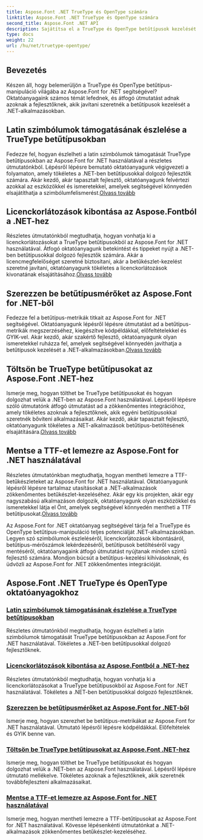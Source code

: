 ```yaml
---
title: Aspose.Font .NET TrueType és OpenType számára
linktitle: Aspose.Font .NET TrueType és OpenType számára
second_title: Aspose.Font .NET API
description: Sajátítsa el a TrueType és OpenType betűtípusok kezelését az Aspose.Font for .NET oktatóanyaggal. Tanuld meg felismerni a szimbólumokat, kivonni a licenckorlátozásokat. betölteni és menteni a betűtípusokat.
type: docs
weight: 22
url: /hu/net/truetype-opentype/
---
```


## Bevezetés

Készen áll, hogy belemerüljön a TrueType és OpenType betűtípus-manipuláció világába az Aspose.Font for .NET segítségével? Oktatóanyagaink számos témát lefednek, és átfogó útmutatást adnak azoknak a fejlesztőknek, akik javítani szeretnék a betűtípusok kezelését a .NET-alkalmazásokban.

## Latin szimbólumok támogatásának észlelése a TrueType betűtípusokban

Fedezze fel, hogyan észlelheti a latin szimbólumok támogatását TrueType betűtípusokban az Aspose.Font for .NET használatával a részletes útmutatónkból. Lépésről lépésre bemutató oktatóanyagunk végigvezeti a folyamaton, amely tökéletes a .NET-ben betűtípusokkal dolgozó fejlesztők számára. Akár kezdő, akár tapasztalt fejlesztő, oktatóanyagunk felvértezi azokkal az eszközökkel és ismeretekkel, amelyek segítségével könnyedén elsajátíthatja a szimbólumfelismerést.[Olvass tovább](./detect-latin-symbols-support-truetype-fonts/)

## Licenckorlátozások kibontása az Aspose.Fontból a .NET-hez

 Részletes útmutatónkból megtudhatja, hogyan vonhatja ki a licenckorlátozásokat a TrueType betűtípusokból az Aspose.Font for .NET használatával. Átfogó oktatóanyagunk betekintést és tippeket nyújt a .NET-ben betűtípusokkal dolgozó fejlesztők számára. Akár a licencmegfelelőséget szeretné biztosítani, akár a betűkészlet-kezelést szeretné javítani, oktatóanyagunk tökéletes a licenckorlátozások kivonatának elsajátításához.[Olvass tovább](./extract-license-restrictions/)

## Szerezzen be betűtípusmérőket az Aspose.Font for .NET-ből

Fedezze fel a betűtípus-metrikák titkait az Aspose.Font for .NET segítségével. Oktatóanyagunk lépésről lépésre útmutatást ad a betűtípus-metrikák megszerzéséhez, kiegészítve kódpéldákkal, előfeltételekkel és GYIK-vel. Akár kezdő, akár szakértő fejlesztő, oktatóanyagunk olyan ismeretekkel ruházza fel, amelyek segítségével könnyedén javíthatja a betűtípusok kezelését a .NET-alkalmazásokban.[Olvass tovább](./get-font-metrics/)

## Töltsön be TrueType betűtípusokat az Aspose.Font .NET-hez

 Ismerje meg, hogyan tölthet be TrueType betűtípusokat és hogyan dolgozhat velük a .NET-ben az Aspose.Font használatával. Lépésről lépésre szóló útmutatónk átfogó útmutatást ad a zökkenőmentes integrációhoz, amely tökéletes azoknak a fejlesztőknek, akik egyéni betűtípusokkal szeretnék bővíteni alkalmazásaikat. Akár kezdő, akár tapasztalt fejlesztő, oktatóanyagunk tökéletes a .NET-alkalmazások betűtípus-betöltésének elsajátítására.[Olvass tovább](./load-truetype-fonts/)

## Mentse a TTF-et lemezre az Aspose.Font for .NET használatával

Részletes útmutatónkban megtudhatja, hogyan mentheti lemezre a TTF-betűkészleteket az Aspose.Font for .NET használatával. Oktatóanyagunk lépésről lépésre tartalmaz utasításokat a .NET-alkalmazások zökkenőmentes betűkészlet-kezeléséhez. Akár egy kis projekten, akár egy nagyszabású alkalmazáson dolgozik, oktatóanyagunk olyan eszközökkel és ismeretekkel látja el Önt, amelyek segítségével könnyedén mentheti a TTF betűtípusokat.[Olvass tovább](./save-ttf-to-disc/)

Az Aspose.Font for .NET oktatóanyag segítségével tárja fel a TrueType és OpenType betűtípus-manipuláció teljes potenciálját .NET-alkalmazásokban. Legyen szó szimbólumok észleléséről, licenckorlátozások kibontásáról, betűtípus-mérőszámok lekérdezéséről, betűtípusok betöltéséről vagy mentéséről, oktatóanyagaink átfogó útmutatást nyújtanak minden szintű fejlesztő számára. Mondjon búcsút a betűtípus-kezelési kihívásoknak, és üdvözli az Aspose.Font for .NET zökkenőmentes integrációját. 
## Aspose.Font .NET TrueType és OpenType oktatóanyagokhoz
### [Latin szimbólumok támogatásának észlelése a TrueType betűtípusokban](./detect-latin-symbols-support-truetype-fonts/)
Részletes útmutatónkból megtudhatja, hogyan észlelheti a latin szimbólumok támogatását TrueType betűtípusokban az Aspose.Font for .NET használatával. Tökéletes a .NET-ben betűtípusokkal dolgozó fejlesztőknek.
### [Licenckorlátozások kibontása az Aspose.Fontból a .NET-hez](./extract-license-restrictions/)
Részletes útmutatónkból megtudhatja, hogyan vonhatja ki a licenckorlátozásokat a TrueType betűtípusokból az Aspose.Font for .NET használatával. Tökéletes a .NET-ben betűtípusokkal dolgozó fejlesztőknek.
### [Szerezzen be betűtípusmérőket az Aspose.Font for .NET-ből](./get-font-metrics/)
Ismerje meg, hogyan szerezhet be betűtípus-metrikákat az Aspose.Font for .NET használatával. Útmutató lépésről lépésre kódpéldákkal. Előfeltételek és GYIK benne van.
### [Töltsön be TrueType betűtípusokat az Aspose.Font .NET-hez](./load-truetype-fonts/)
Ismerje meg, hogyan tölthet be TrueType betűtípusokat és hogyan dolgozhat velük a .NET-ben az Aspose.Font használatával. Lépésről lépésre útmutató mellékelve. Tökéletes azoknak a fejlesztőknek, akik szeretnék továbbfejleszteni alkalmazásaikat.
### [Mentse a TTF-et lemezre az Aspose.Font for .NET használatával](./save-ttf-to-disc/)
Ismerje meg, hogyan mentheti lemezre a TTF-betűtípusokat az Aspose.Font for .NET használatával. Kövesse lépésenkénti útmutatónkat a .NET-alkalmazások zökkenőmentes betűkészlet-kezeléséhez.